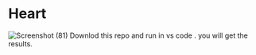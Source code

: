 # Heart
![Screenshot (81)](https://github.com/Shubh99992/Heart/assets/105529358/6b3a18bb-3169-4b0f-9a2a-ccf5117c555b)
Downlod this repo and run in vs code .
you will get the results.
